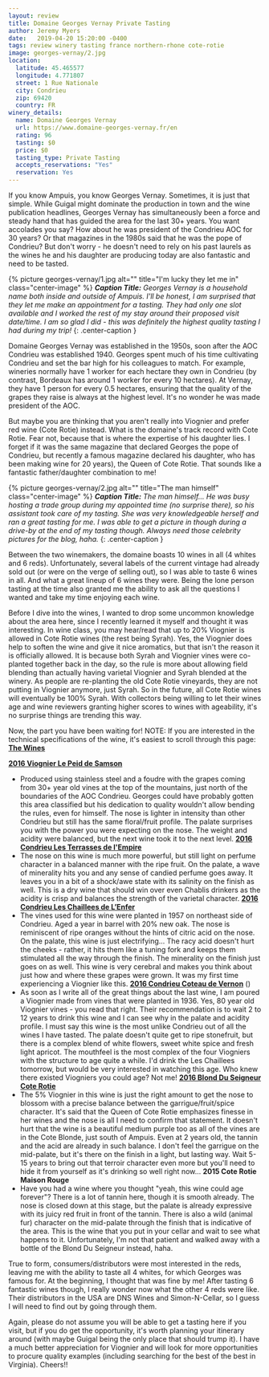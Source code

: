 ```yaml
---
layout: review
title: Domaine Georges Vernay Private Tasting
author: Jeremy Myers
date:   2019-04-20 15:20:00 -0400
tags: review winery tasting france northern-rhone cote-rotie
image: georges-vernay/2.jpg
location:
  latitude: 45.465577
  longitude: 4.771807
  street: 1 Rue Nationale
  city: Condrieu
  zip: 69420
  country: FR
winery_details:
  name: Domaine Georges Vernay
  url: https://www.domaine-georges-vernay.fr/en
  rating: 96
  tasting: $0
  price: $0
  tasting_type: Private Tasting
  accepts_reservations: "Yes"
  reservation: Yes
---
```

If you know Ampuis, you know Georges Vernay.  Sometimes, it is just that simple.  While Guigal might dominate the production in town and the wine publication headlines, Georges Vernay has simultaneously been a force and steady hand that has guided the area for the last 30+ years.  You want accolades you say?  How about he was president of the Condrieu AOC for 30 years?  Or that magazines in the 1980s said that he was the pope of Condrieu?  But don't worry - he doesn't need to rely on his past laurels as the wines he and his daughter are producing today are also fantastic and need to be tasted.

{% picture georges-vernay/1.jpg alt="" title="I'm lucky they let me in" class="center-image" %}
***Caption Title:*** *Georges Vernay is a household name both inside and outside of Ampuis.  I'll be honest, I am surprised that they let me make an appointment for a tasting.  They had only one slot available and I worked the rest of my stay around their proposed visit date/time.  I am so glad I did - this was definitely the highest quality tasting I had during my trip!*
{: .center-caption }

Domaine Georges Vernay was established in the 1950s, soon after the AOC Condrieu was established 1940.  Georges spent much of his time cultivating Condrieu and set the bar high for his colleagues to match.  For example, wineries normally have 1 worker for each hectare they own in Condrieu (by contrast, Bordeaux has around 1 worker for every 10 hectares).  At Vernay, they have 1 person for every 0.5 hectares, ensuring that the quality of the grapes they raise is always at the highest level.  It's no wonder he was made president of the AOC.

But maybe you are thinking that you aren't really into Viognier and prefer red wine (Cote Rotie) instead.  What is the domaine's track record with Cote Rotie.  Fear not, because that is where the expertise of his daughter lies.  I forget if it was the same magazine that declared Georges the pope of Condrieu, but recently a famous magazine declared his daughter, who has been making wine for 20 years), the Queen of Cote Rotie.  That sounds like a fantastic father/daughter combination to me!

{% picture georges-vernay/2.jpg alt="" title="The man himself" class="center-image" %}
***Caption Title:*** *The man himself...  He was busy hosting a trade group during my appointed time (no surprise there), so his assistant took care of my tasting.  She was very knowledgeable herself and ran a great tasting for me.  I was able to get a picture in though during a drive-by at the end of my tasting though.  Always need those celebrity pictures for the blog, haha.*
{: .center-caption }

Between the two winemakers, the domaine boasts 10 wines in all (4 whites and 6 reds).  Unfortunately, several labels of the current vintage had already sold out (or were on the verge of selling out), so I was able to taste 6 wines in all.  And what a great lineup of 6 wines they were.  Being the lone person tasting at the time also granted me the ability to ask all the questions I wanted and take my time enjoying each wine.

Before I dive into the wines, I wanted to drop some uncommon knowledge about the area here, since I recently learned it myself and thought it was interesting.  In wine class, you may hear/read that up to 20% Viognier is allowed in Cote Rotie wines (the rest being Syrah).  Yes, the Viognier does help to soften the wine and give it nice aromatics, but that isn't the reason it is officially allowed.  It is because both Syrah and Viognier vines were co-planted together back in the day, so the rule is more about allowing field blending than actually having varietal Viognier and Syrah blended at the winery.  As people are re-planting the old Cote Rotie vineyards, they are not putting in Viognier anymore, just Syrah.  So in the future, all Cote Rotie wines will eventually be 100% Syrah.  With collectors being willing to let their wines age and wine reviewers granting higher scores to wines with ageability, it's no surprise things are trending this way.

Now, the part you have been waiting for!  NOTE: If you are interested in the technical specifications of the wine, it's easiest to scroll through this page: [**The Wines**](https://www.domaine-georges-vernay.fr/en/the-wines)

[**2016 Viognier Le Peid de Samson**](https://www.domaine-georges-vernay.fr/wp-content/uploads/2012/11/specification_sheet_samson.pdf)
  * Produced using stainless steel and a foudre with the grapes coming from 30+ year old vines at the top of the mountains, just north of the boundaries of the AOC Condrieu.  Georges could have probably gotten this area classified but his dedication to quality wouldn't allow bending the rules, even for himself.  The nose is lighter in intensity than other Condrieu but still has the same floral/fruit profile.  The palate surprises you with the power you were expecting on the nose.  The weight and acidity were balanced, but the next wine took it to the next level.
[**2016 Condrieu Les Terrasses de l'Empire**](https://www.domaine-georges-vernay.fr/wp-content/uploads/2013/06/fiche_technique_Terrasses_EN.pdf)
  * The nose on this wine is much more powerful, but still light on perfume character in a balanced manner with the ripe fruit.  On the palate, a wave of minerality hits you and any sense of candied perfume goes away.  It leaves you in a bit of a shock/awe state with its salinity on the finish as well.  This is a dry wine that should win over even Chablis drinkers as the acidity is crisp and balances the strength of the varietal character.
[**2016 Condrieu Les Chaillees de L’Enfer**](https://www.domaine-georges-vernay.fr/wp-content/uploads/2013/01/FT-Chaill%C3%A8es_ANG-finale.pdf)
  * The vines used for this wine were planted in 1957 on northeast side of Condrieu.  Aged a year in barrel with 20% new oak.  The nose is reminiscent of ripe oranges without the hints of citric acid on the nose.  On the palate, this wine is just electrifying...  The racy acid doesn't hurt the cheeks - rather, it hits them like a tuning fork and keeps them stimulated all the way through the finish.  The minerality on the finish just goes on as well.  This wine is very cerebral and makes you think about just how and where these grapes were grown.  It was my first time experiencing a Viognier like this.
[**2016 Condrieu Coteau de Vernon**](https://www.domaine-georges-vernay.fr/wp-content/uploads/2012/11/specification_vernon.pdf) ()
  * As soon as I write all of the great things about the last wine, I am poured a Viognier made from vines that were planted in 1936.  Yes, 80 year old Viognier vines - you read that right.  Their recommendation is to wait 2 to 12 years to drink this wine and I can see why in the palate and acidity profile.  I must say this wine is the most unlike Condrieu out of all the wines I have tasted.  The palate doesn't quite get to ripe stonefruit, but there is a complex blend of white flowers, sweet white spice and fresh light apricot.  The mouthfeel is the most complex of the four Viogniers with the structure to age quite a while.  I'd drink the Les Chaillees tomorrow, but would be very interested in watching this age.  Who knew there existed Viogniers you could age?  Not me!
[**2016 Blond Du Seigneur Cote Rotie**](https://www.domaine-georges-vernay.fr/wp-content/uploads/2013/01/fiche_technique_blonde_du_seigneur.pdf)
  * The 5% Viognier in this wine is just the right amount to get the nose to blossom with a precise balance between the garrigue/fruit/spice character.  It's said that the Queen of Cote Rotie emphasizes finesse in her wines and the nose is all I need to confirm that statement.  It doesn't hurt that the wine is a beautiful medium purple too as all of the vines are in the Cote Blonde, just south of Ampuis.  Even at 2 years old, the tannin and the acid are already in such balance.  I don't feel the garrigue on the mid-palate, but it's there on the finish in a light, but lasting way.  Wait 5-15 years to bring out that terroir character even more but you'll need to hide it from yourself as it's drinking so well right now...
**2015 Cote Rotie Maison Rouge**
  * Have you had a wine where you thought "yeah, this wine could age forever"?  There is a lot of tannin here, though it is smooth already.  The nose is closed down at this stage, but the palate is already expressive with its juicy red fruit in front of the tannin.  There is also a wild (animal fur) character on the mid-palate through the finish that is indicative of the area.  This is the wine that you put in your cellar and wait to see what happens to it.  Unfortunately, I'm not that patient and walked away with a bottle of the Blond Du Seigneur instead, haha.

True to form, consumers/distributors were most interested in the reds, leaving me with the ability to taste all 4 whites, for which Georges was famous for.  At the beginning, I thought that was fine by me!  After tasting 6 fantastic wines though, I really wonder now what the other 4 reds were like.  Their distributors in the USA are DNS Wines and Simon-N-Cellar, so I guess I will need to find out by going through them.

Again, please do not assume you will be able to get a tasting here if you visit, but if you do get the opportunity, it's worth planning your itinerary around (with maybe Guigal being the only place that should trump it).  I have a much better appreciation for Viognier and will look for more opportunities to procure quality examples (including searching for the best of the best in Virginia).  Cheers!!
